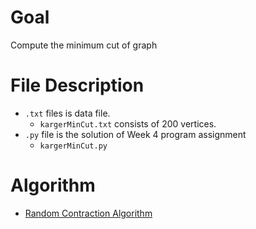# Goal
Compute the minimum cut of graph
# File Description
- `.txt` files is data file.
  - `kargerMinCut.txt` consists of 200 vertices.
- `.py` file is the solution of Week 4 program assignment
  - `kargerMinCut.py`
# Algorithm
- [Random Contraction Algorithm](https://github.com/SSQ/Coursera-Stanford-Divide-and-Conquer-Sorting-and-Searching-and-Randomized-Algorithms/blob/master/Lecture%20Slides/9.3-slides_algo-karger-algorithm_typed.pdf)
